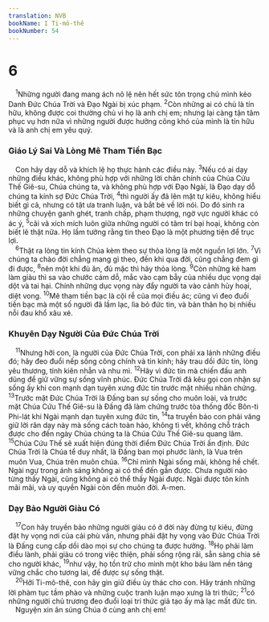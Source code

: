 ```yaml
---
translation: NVB
bookName: I Ti-mô-thê 
bookNumber: 54
---
```


<div class="title"><h1>6</h1></div>
<span class="verse 1ti_6_1"> <sup>1</sup>Những người đang mang ách nô lệ nên hết sức tôn trọng chủ mình kẻo Danh Đức Chúa Trời và Đạo Ngài bị xúc phạm. </span>
<span class="verse 1ti_6_2"><sup>2</sup>Còn những ai có chủ là tín hữu, không được coi thường chủ vì họ là anh chị em; nhưng lại càng tận tâm phục vụ hơn nữa vì những người được hưởng công khó của mình là tín hữu và là anh chị em yêu quý. <br/></span>
<div class="title"><h3>Giáo Lý Sai Và Lòng Mê Tham Tiền Bạc </h3></div>
<span class="verse 1ti_6_2"> Con hãy dạy dỗ và khích lệ họ thực hành các điều này. </span>
<span class="verse 1ti_6_3"><sup>3</sup>Nếu có ai dạy những điều khác, không phù hợp với những lời chân chính của Chúa Cứu Thế Giê-su, Chúa chúng ta, và không phù hợp với Đạo Ngài, là Đạo dạy dỗ chúng ta kính sợ Đức Chúa Trời, </span>
<span class="verse 1ti_6_4"><sup>4</sup>thì người ấy đã lên mặt tự kiêu, không hiểu biết gì cả, nhưng có tật ưa tranh luận, và bắt bẻ về lời nói. Do đó sinh ra những chuyện ganh ghét, tranh chấp, phạm thượng, ngờ vực người khác có ác ý, </span>
<span class="verse 1ti_6_5"><sup>5</sup>cãi vã xích mích luôn giữa những người có tâm trí bại hoại, không còn biết lẽ thật nữa. Họ lầm tưởng rằng tin theo Đạo là một phương tiện để trục lợi. <br/></span>
<span class="verse 1ti_6_6"> <sup>6</sup>Thật ra lòng tin kính Chúa kèm theo sự thỏa lòng là một nguồn lợi lớn. </span>
<span class="verse 1ti_6_7"><sup>7</sup>Vì chúng ta chào đời chẳng mang gì theo, đến khi qua đời, cũng chẳng đem gì đi được, </span>
<span class="verse 1ti_6_8"><sup>8</sup>nên một khi đủ ăn, đủ mặc thì hãy thỏa lòng. </span>
<span class="verse 1ti_6_9"><sup>9</sup>Còn những kẻ ham làm giàu thì sa vào chước cám dỗ, mắc vào cạm bẫy của nhiều dục vọng dại dột và tai hại. Chính những dục vọng này đẩy người ta vào cảnh hủy hoại, diệt vong. </span>
<span class="verse 1ti_6_10"><sup>10</sup>Mê tham tiền bạc là cội rễ của mọi điều ác; cũng vì đeo đuổi tiền bạc mà một số người đã lầm lạc, lìa bỏ đức tin, và bản thân họ bị nhiều nỗi đau khổ xâu xé. <br/></span>
<div class="title"><h3>Khuyên Dạy Người Của Đức Chúa Trời </h3></div>
<span class="verse 1ti_6_11"> <sup>11</sup>Nhưng hỡi con, là người của Đức Chúa Trời, con phải xa lánh những điều đó; hãy đeo đuổi nếp sống công chính và tin kính; hãy trau dồi đức tin, lòng yêu thương, tính kiên nhẫn và nhu mì. </span>
<span class="verse 1ti_6_12"><sup>12</sup>Hãy vì đức tin mà chiến đấu anh dũng để giữ vững sự sống vĩnh phúc. Đức Chúa Trời đã kêu gọi con nhận sự sống ấy khi con mạnh dạn tuyên xưng đức tin trước mặt nhiều nhân chứng. </span>
<span class="verse 1ti_6_13"><sup>13</sup>Trước mặt Đức Chúa Trời là Đấng ban sự sống cho muôn loài, và trước mặt Chúa Cứu Thế Giê-su là Đấng đã làm chứng trước tòa thống đốc Bôn-ti Phi-lát khi Ngài mạnh dạn tuyên xưng đức tin, </span>
<span class="verse 1ti_6_14"><sup>14</sup>ta truyền bảo con phải vâng giữ lời răn dạy này mà sống cách toàn hảo, không tì vết, không chỗ trách được cho đến ngày Chúa chúng ta là Chúa Cứu Thế Giê-su quang lâm. </span>
<span class="verse 1ti_6_15"><sup>15</sup>Chúa Cứu Thế sẽ xuất hiện đúng thời điểm Đức Chúa Trời ấn định. Đức Chúa Trời là Chúa tể duy nhất, là Đấng ban mọi phước lành, là Vua trên muôn Vua, Chúa trên muôn chúa. </span>
<span class="verse 1ti_6_16"><sup>16</sup>Chỉ mình Ngài sống mãi, không hề chết. Ngài ngự trong ánh sáng không ai có thể đến gần được. Chưa người nào từng thấy Ngài, cũng không ai có thể thấy Ngài được. Ngài được tôn kính mãi mãi, và uy quyền Ngài còn đến muôn đời. A-men. <br/></span>
<div class="title"><h3>Dạy Bảo Người Giàu Có </h3></div>
<span class="verse 1ti_6_17"> <sup>17</sup>Con hãy truyền bảo những người giàu có ở đời này đừng tự kiêu, đừng đặt hy vọng nơi của cải phù vân, nhưng phải đặt hy vọng vào Đức Chúa Trời là Đấng cung cấp dồi dào mọi sự cho chúng ta được hưởng. </span>
<span class="verse 1ti_6_18"><sup>18</sup>Họ phải làm điều lành, phải giàu có trong việc thiện, phải sống rộng rãi, sẵn sàng chia sẻ cho người khác, </span>
<span class="verse 1ti_6_19"><sup>19</sup>như vậy, họ tồn trữ cho mình một kho báu làm nền tảng vững chắc cho tương lai, để được sự sống thật. <br/></span>
<span class="verse 1ti_6_20"> <sup>20</sup>Hỡi Ti-mô-thê, con hãy gìn giữ điều ủy thác cho con. Hãy tránh những lời phàm tục tầm phào và những cuộc tranh luận mạo xưng là tri thức; </span>
<span class="verse 1ti_6_21"><sup>21</sup>có những người chủ trương đeo đuổi loại tri thức giả tạo ấy mà lạc mất đức tin. <br/> Nguyện xin ân sủng Chúa ở cùng anh chị em! <br/></span>
